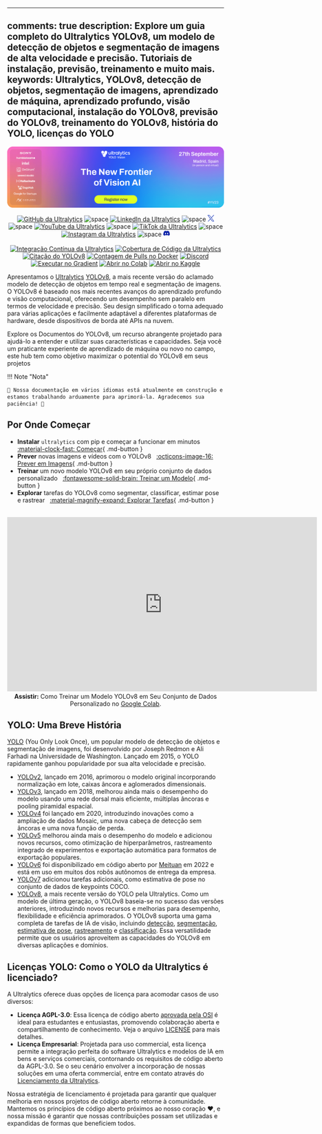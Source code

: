 ______________________________________________________________________

## comments: true description: Explore um guia completo do Ultralytics YOLOv8, um modelo de detecção de objetos e segmentação de imagens de alta velocidade e precisão. Tutoriais de instalação, previsão, treinamento e muito mais. keywords: Ultralytics, YOLOv8, detecção de objetos, segmentação de imagens, aprendizado de máquina, aprendizado profundo, visão computacional, instalação do YOLOv8, previsão do YOLOv8, treinamento do YOLOv8, história do YOLO, licenças do YOLO

<div align="center">
  <p>
    <a href="https://yolovision.ultralytics.com" target="_blank">
    <img width="1024" src="https://raw.githubusercontent.com/ultralytics/assets/main/yolov8/banner-yolov8.png" alt="Banner Ultralytics YOLO"></a>
  </p>
  <a href="https://github.com/ultralytics"><img src="https://github.com/ultralytics/assets/raw/main/social/logo-social-github.png" width="3%" alt="GitHub da Ultralytics"></a>
  <img src="https://github.com/ultralytics/assets/raw/main/social/logo-transparent.png" width="3%" alt="space">
  <a href="https://www.linkedin.com/company/ultralytics/"><img src="https://github.com/ultralytics/assets/raw/main/social/logo-social-linkedin.png" width="3%" alt="LinkedIn da Ultralytics"></a>
  <img src="https://github.com/ultralytics/assets/raw/main/social/logo-transparent.png" width="3%" alt="space">
  <a href="https://twitter.com/ultralytics"><img src="https://github.com/ultralytics/assets/raw/main/social/logo-social-twitter.png" width="3%" alt="Twitter da Ultralytics"></a>
  <img src="https://github.com/ultralytics/assets/raw/main/social/logo-transparent.png" width="3%" alt="space">
  <a href="https://youtube.com/ultralytics"><img src="https://github.com/ultralytics/assets/raw/main/social/logo-social-youtube.png" width="3%" alt="YouTube da Ultralytics"></a>
  <img src="https://github.com/ultralytics/assets/raw/main/social/logo-transparent.png" width="3%" alt="space">
  <a href="https://www.tiktok.com/@ultralytics"><img src="https://github.com/ultralytics/assets/raw/main/social/logo-social-tiktok.png" width="3%" alt="TikTok da Ultralytics"></a>
  <img src="https://github.com/ultralytics/assets/raw/main/social/logo-transparent.png" width="3%" alt="space">
  <a href="https://www.instagram.com/ultralytics/"><img src="https://github.com/ultralytics/assets/raw/main/social/logo-social-instagram.png" width="3%" alt="Instagram da Ultralytics"></a>
  <img src="https://github.com/ultralytics/assets/raw/main/social/logo-transparent.png" width="3%" alt="space">
  <a href="https://ultralytics.com/discord"><img src="https://github.com/ultralytics/assets/raw/main/social/logo-social-discord.png" width="3%" alt="Discord da Ultralytics"></a>
  <br>
  <br>
  <a href="https://github.com/ultralytics/ultralytics/actions/workflows/ci.yaml"><img src="https://github.com/ultralytics/ultralytics/actions/workflows/ci.yaml/badge.svg" alt="Integração Contínua da Ultralytics"></a>
  <a href="https://codecov.io/github/ultralytics/ultralytics"><img src="https://codecov.io/github/ultralytics/ultralytics/branch/main/graph/badge.svg?token=HHW7IIVFVY" alt="Cobertura de Código da Ultralytics"></a>
  <a href="https://zenodo.org/badge/latestdoi/264818686"><img src="https://zenodo.org/badge/264818686.svg" alt="Citação do YOLOv8"></a>
  <a href="https://hub.docker.com/r/ultralytics/ultralytics"><img src="https://img.shields.io/docker/pulls/ultralytics/ultralytics?logo=docker" alt="Contagem de Pulls no Docker"></a>
  <a href="https://ultralytics.com/discord"><img alt="Discord" src="https://img.shields.io/discord/1089800235347353640?logo=discord&logoColor=white&label=Discord&color=blue"></a>
  <br>
  <a href="https://console.paperspace.com/github/ultralytics/ultralytics"><img src="https://assets.paperspace.io/img/gradient-badge.svg" alt="Executar no Gradient"></a>
  <a href="https://colab.research.google.com/github/ultralytics/ultralytics/blob/main/examples/tutorial.ipynb"><img src="https://colab.research.google.com/assets/colab-badge.svg" alt="Abrir no Colab"></a>
  <a href="https://www.kaggle.com/ultralytics/yolov8"><img src="https://kaggle.com/static/images/open-in-kaggle.svg" alt="Abrir no Kaggle"></a>
</div>

Apresentamos o [Ultralytics](https://ultralytics.com) [YOLOv8](https://github.com/ultralytics/ultralytics), a mais recente versão do aclamado modelo de detecção de objetos em tempo real e segmentação de imagens. O YOLOv8 é baseado nos mais recentes avanços do aprendizado profundo e visão computacional, oferecendo um desempenho sem paralelo em termos de velocidade e precisão. Seu design simplificado o torna adequado para várias aplicações e facilmente adaptável a diferentes plataformas de hardware, desde dispositivos de borda até APIs na nuvem.

Explore os Documentos do YOLOv8, um recurso abrangente projetado para ajudá-lo a entender e utilizar suas características e capacidades. Seja você um praticante experiente de aprendizado de máquina ou novo no campo, este hub tem como objetivo maximizar o potential do YOLOv8 em seus projetos

!!! Note "Nota"

```
🚧 Nossa documentação em vários idiomas está atualmente em construção e estamos trabalhando arduamente para aprimorá-la. Agradecemos sua paciência! 🙏
```

## Por Onde Começar

- **Instalar** `ultralytics` com pip e começar a funcionar em minutos   [:material-clock-fast: Começar](quickstart.md){ .md-button }
- **Prever** novas imagens e vídeos com o YOLOv8   [:octicons-image-16: Prever em Imagens](modes/predict.md){ .md-button }
- **Treinar** um novo modelo YOLOv8 em seu próprio conjunto de dados personalizado   [:fontawesome-solid-brain: Treinar um Modelo](modes/train.md){ .md-button }
- **Explorar** tarefas do YOLOv8 como segmentar, classificar, estimar pose e rastrear   [:material-magnify-expand: Explorar Tarefas](tasks/index.md){ .md-button }

<p align="center">
  <br>
  <iframe width="720" height="405" src="https://www.youtube.com/embed/LNwODJXcvt4?si=7n1UvGRLSd9p5wKs"
    title="Reprodutor de vídeo do YouTube" frameborder="0"
    allow="accelerometer; autoplay; clipboard-write; encrypted-media; gyroscope; picture-in-picture; web-share"
    allowfullscreen>
  </iframe>
  <br>
  <strong>Assistir:</strong> Como Treinar um Modelo YOLOv8 em Seu Conjunto de Dados Personalizado no <a href="https://colab.research.google.com/github/ultralytics/ultralytics/blob/main/examples/tutorial.ipynb" target="_blank">Google Colab</a>.
</p>

## YOLO: Uma Breve História

[YOLO](https://arxiv.org/abs/1506.02640) (You Only Look Once), um popular modelo de detecção de objetos e segmentação de imagens, foi desenvolvido por Joseph Redmon e Ali Farhadi na Universidade de Washington. Lançado em 2015, o YOLO rapidamente ganhou popularidade por sua alta velocidade e precisão.

- [YOLOv2](https://arxiv.org/abs/1612.08242), lançado em 2016, aprimorou o modelo original incorporando normalização em lote, caixas âncora e aglomerados dimensionais.
- [YOLOv3](https://pjreddie.com/media/files/papers/YOLOv3.pdf), lançado em 2018, melhorou ainda mais o desempenho do modelo usando uma rede dorsal mais eficiente, múltiplas âncoras e pooling piramidal espacial.
- [YOLOv4](https://arxiv.org/abs/2004.10934) foi lançado em 2020, introduzindo inovações como a ampliação de dados Mosaic, uma nova cabeça de detecção sem âncoras e uma nova função de perda.
- [YOLOv5](https://github.com/ultralytics/yolov5) melhorou ainda mais o desempenho do modelo e adicionou novos recursos, como otimização de hiperparâmetros, rastreamento integrado de experimentos e exportação automática para formatos de exportação populares.
- [YOLOv6](https://github.com/meituan/YOLOv6) foi disponibilizado em código aberto por [Meituan](https://about.meituan.com/) em 2022 e está em uso em muitos dos robôs autônomos de entrega da empresa.
- [YOLOv7](https://github.com/WongKinYiu/yolov7) adicionou tarefas adicionais, como estimativa de pose no conjunto de dados de keypoints COCO.
- [YOLOv8](https://github.com/ultralytics/ultralytics), a mais recente versão do YOLO pela Ultralytics. Como um modelo de última geração, o YOLOv8 baseia-se no sucesso das versões anteriores, introduzindo novos recursos e melhorias para desempenho, flexibilidade e eficiência aprimorados. O YOLOv8 suporta uma gama completa de tarefas de IA de visão, incluindo [detecção](tasks/detect.md), [segmentação](tasks/segment.md), [estimativa de pose](tasks/pose.md), [rastreamento](modes/track.md) e [classificação](tasks/classify.md). Essa versatilidade permite que os usuários aproveitem as capacidades do YOLOv8 em diversas aplicações e domínios.

## Licenças YOLO: Como o YOLO da Ultralytics é licenciado?

A Ultralytics oferece duas opções de licença para acomodar casos de uso diversos:

- **Licença AGPL-3.0**: Essa licença de código aberto [aprovada pela OSI](https://opensource.org/licenses/) é ideal para estudantes e entusiastas, promovendo colaboração aberta e compartilhamento de conhecimento. Veja o arquivo [LICENSE](https://github.com/ultralytics/ultralytics/blob/main/LICENSE) para mais detalhes.
- **Licença Empresarial**: Projetada para uso commercial, esta licença permite a integração perfeita do software Ultralytics e modelos de IA em bens e serviços comerciais, contornando os requisitos de código aberto da AGPL-3.0. Se o seu cenário envolver a incorporação de nossas soluções em uma oferta commercial, entre em contato através do [Licenciamento da Ultralytics](https://ultralytics.com/license).

Nossa estratégia de licenciamento é projetada para garantir que qualquer melhoria em nossos projetos de código aberto retorne à comunidade. Mantemos os princípios de código aberto próximos ao nosso coração ❤️, e nossa missão é garantir que nossas contribuições possam set utilizadas e expandidas de formas que beneficiem todos.
